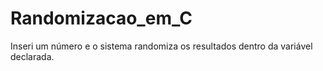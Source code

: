 # Randomizacao_em_C
Inseri um número e o sistema randomiza os resultados dentro da variável declarada.
